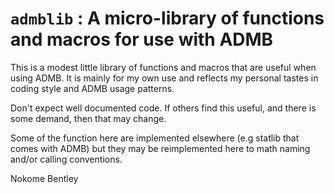 # `admblib` : A micro-library of functions and macros for use with ADMB

This is a modest little library of functions and macros that are useful when using ADMB. It is mainly for my own use and reflects my personal tastes in coding style and ADMB usage patterns. 

Don't expect well documented code. If others find this useful, and there is some demand, then that may change.

Some of the function here are implemented elsewhere (e.g statlib that comes with ADMB) but they may be reimplemented here to math naming and/or calling conventions.

Nokome Bentley

